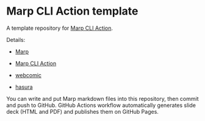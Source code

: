 # Marp CLI Action template

A template repository for [Marp CLI Action](https://github.com/KoharaKazuya/marp-cli-action).

Details:

- [Marp](https://marp.app/)
- [Marp CLI Action](https://github.com/KoharaKazuya/marp-cli-action)

- [webcomic](/web-comic)
- [hasura](/hasura)

You can write and put Marp markdown files into this repository, then commit and push to GitHub.
GitHub Actions workflow automatically generates slide deck (HTML and PDF) and publishes them on GitHub Pages.
